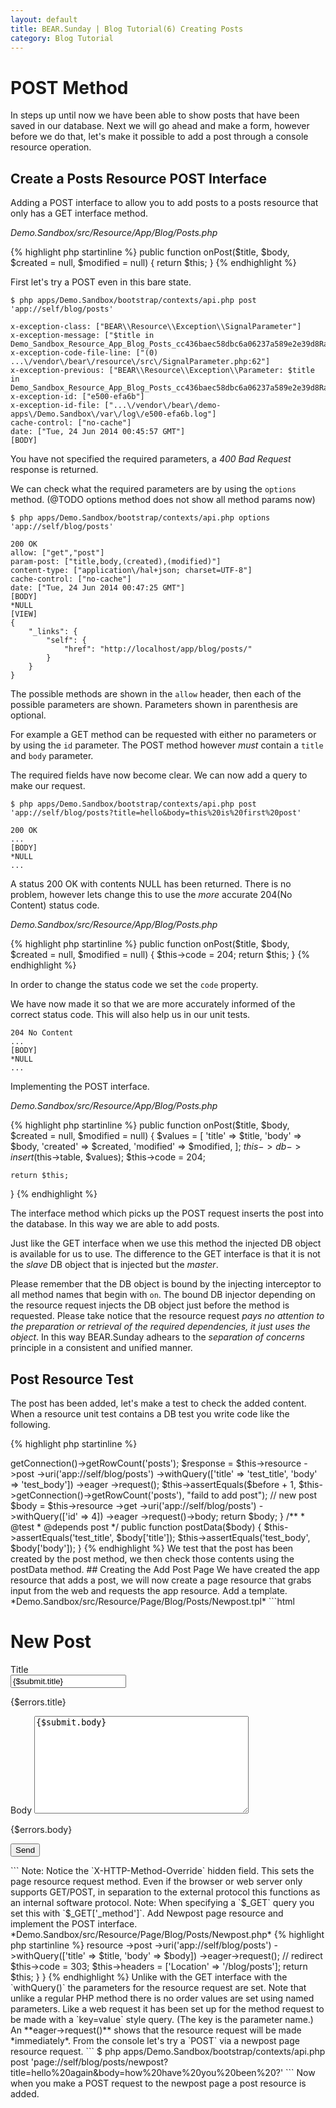 ```yaml
---
layout: default
title: BEAR.Sunday | Blog Tutorial(6) Creating Posts
category: Blog Tutorial
---
```


# POST Method 

In steps up until now we have been able to show posts that have been saved in our database. Next we will go ahead and make a form, however before we do that, let's make it possible to add a post through a console resource operation.

## Create a Posts Resource POST Interface 

Adding a POST interface to allow you to add posts to a posts resource that only has a GET interface method.

*Demo.Sandbox/src/Resource/App/Blog/Posts.php*

{% highlight php startinline %}
public function onPost($title, $body, $created = null, $modified = null)
{
    return $this;
}
{% endhighlight %}

First let's try a POST even in this bare state.

```
$ php apps/Demo.Sandbox/bootstrap/contexts/api.php post 'app://self/blog/posts'

x-exception-class: ["BEAR\\Resource\\Exception\\SignalParameter"]
x-exception-message: ["$title in Demo_Sandbox_Resource_App_Blog_Posts_cc436baec58dbc6a06237a589e2e39d8RayAop::onPost"]
x-exception-code-file-line: ["(0) ...\/vendor\/bear\/resource\/src\/SignalParameter.php:62"]
x-exception-previous: ["BEAR\\Resource\\Exception\\Parameter: $title in Demo_Sandbox_Resource_App_Blog_Posts_cc436baec58dbc6a06237a589e2e39d8RayAop::onPost"]
x-exception-id: ["e500-efa6b"]
x-exception-id-file: ["...\/vendor\/bear\/demo-apps\/Demo.Sandbox\/var\/log\/e500-efa6b.log"]
cache-control: ["no-cache"]
date: ["Tue, 24 Jun 2014 00:45:57 GMT"]
[BODY]
```

You have not specified the required parameters, a *400 Bad Request* response is returned. 

We can check what the required parameters are by using the `options` method. (@TODO options method does not show all method params now)

```
$ php apps/Demo.Sandbox/bootstrap/contexts/api.php options 'app://self/blog/posts'

200 OK
allow: ["get","post"]
param-post: ["title,body,(created),(modified)"]
content-type: ["application\/hal+json; charset=UTF-8"]
cache-control: ["no-cache"]
date: ["Tue, 24 Jun 2014 00:47:25 GMT"]
[BODY]
*NULL
[VIEW]
{
    "_links": {
        "self": {
            "href": "http://localhost/app/blog/posts/"
        }
    }
}
```

The possible methods are shown in the `allow` header, then each of the possible parameters are shown. Parameters shown in parenthesis are optional.

For example a GET method can be requested with either no parameters or by using the `id` parameter. The POST method however *must* contain a `title` and `body` parameter.

The required fields have now become clear. We can now add a query to make our request.

```
$ php apps/Demo.Sandbox/bootstrap/contexts/api.php post 'app://self/blog/posts?title=hello&body=this%20is%20first%20post'

200 OK
...
[BODY]
*NULL
...
```

A status 200 OK with contents NULL has been returned.
There is no problem, however lets change this to use the *more* accurate 204(No Content) status code.

*Demo.Sandbox/src/Resource/App/Blog/Posts.php*

{% highlight php startinline %}
public function onPost($title, $body, $created = null, $modified = null)
{
    $this->code = 204;
    return $this;
}
{% endhighlight %}

In order to change the status code we set the `code` property.

We have now made it so that we are more accurately informed of the correct status code. This will also help us in our unit tests.

```
204 No Content
...
[BODY]
*NULL
...
```

Implementing the POST interface.

*Demo.Sandbox/src/Resource/App/Blog/Posts.php*

{% highlight php startinline %}
public function onPost($title, $body, $created = null, $modified = null)
{
    $values = [
        'title' => $title,
        'body' => $body,
        'created' => $created,
        'modified' => $modified,
    ];
    $this->db->insert($this->table, $values);
    $this->code = 204;

    return $this;
}
{% endhighlight %}

The interface method which picks up the POST request inserts the post into the database. In this way we are able to add posts.

Just like the GET interface when we use this method the injected DB object is available for us to use. The difference to the GET interface is that it is not the _slave_ DB object that is injected but the _master_.

Please remember that the DB object is bound by the injecting interceptor to all method names that begin with `on`. The bound DB injector depending on the resource request injects the DB object just before the method is requested. Please take notice that the resource request *pays no attention to the preparation or retrieval of the required dependencies, it just uses the object*. In this way BEAR.Sunday adhears to the *separation of concerns* principle in a consistent and unified manner.

## Post Resource Test 

The post has been added, let's make a test to check the added content. When a resource unit test contains a DB test you write code like the following.

{% highlight php startinline %}
<?php
class AppPostsTest extends \PHPUnit_Extensions_Database_TestCase
{
    public function getConnection()
    {
        // DB Connection
    }

    public function getDataSet()
    {
        // Initial data set
    }

    /**
     * @test
     */
    public function post()
    {
        // +1
        $before = $this->getConnection()->getRowCount('posts');
        $response = $this->resource
            ->post
            ->uri('app://self/blog/posts')
            ->withQuery(['title' => 'test_title', 'body' => 'test_body'])
            ->eager
            ->request();
        $this->assertEquals($before + 1, $this->getConnection()->getRowCount('posts'), "faild to add post");

        // new post
        $body = $this->resource
            ->get
            ->uri('app://self/blog/posts')
            ->withQuery(['id' => 4])
            ->eager
            ->request()->body;
        return $body;
    }

    /**
     * @test
     * @depends post
     */
    public function postData($body)
    {
        $this->assertEquals('test_title', $body['title']);
        $this->assertEquals('test_body', $body['body']);
    }
{% endhighlight %}

We test that the post has been created by the post method, we then check those contents using the postData method.

## Creating the Add Post Page 

We have created the app resource that adds a post, we will now create a page resource that grabs input from the web and requests the app resource.

Add a template.

*Demo.Sandbox/src/Resource/Page/Blog/Posts/Newpost.tpl*

```html
<!DOCTYPE html>
<html lang="en">
<head>
    <link href="//netdna.bootstrapcdn.com/bootstrap/3.1.1/css/bootstrap.min.css">
    <meta name="viewport" content="width=device-width, initial-scale=1">
</head>
<body>
    <div class="container">
        <h1>New Post</h1>
        <form action="/blog/posts" method="POST">
            <input name="X-HTTP-Method-Override" type="hidden" value="POST" />
            <div class="control-group {if $errors.title}error{/if}">
                <label class="control-label" for="title">Title</label>
                <div class="controls">
                    <input type="text" id="title" name="title" value="{$submit.title}">
                    <p class="help-inline">{$errors.title}</p>
                </div>
            </div>
            <div class="control-group {if $errors.body}error{/if}">
                <label>Body</label>
                <textarea name="body" rows="10" cols="40">{$submit.body}</textarea>
                <p class="help-inline">{$errors.body}</p>
            </div>
            <input type="submit" value="Send">
        </form>
    </div>
</body>
</html>
```

Note: Notice the `X-HTTP-Method-Override` hidden field. This sets the page resource request method. Even if the browser or web server only supports GET/POST, in separation to the external protocol this functions as an internal software protocol.

Note: When specifying a `$_GET` query you set this with `$_GET['_method']`.

Add Newpost page resource and implement the POST interface.

*Demo.Sandbox/src/Resource/Page/Blog/Posts/Newpost.php*

{% highlight php startinline %}
<?php

namespace Demo\Sandbox\Resource\Page\Blog\Posts;

use BEAR\Resource\ResourceObject;
use BEAR\Sunday\Inject\ResourceInject;

class Newpost extends ResourceObject
{
    use ResourceInject;

    /**
     * Post
     *
     * @param string $title
     * @param string $body
     */
    public function onPost($title, $body)
    {
        // create post
        $this->resource
            ->post
            ->uri('app://self/blog/posts')
            ->withQuery(['title' => $title, 'body' => $body])
            ->eager->request();

        // redirect
        $this->code = 303;
        $this->headers = ['Location' => '/blog/posts'];
        return $this;
    }
}
{% endhighlight %}

Unlike with the GET interface with the `withQuery()` the parameters for the resource request are set. Note that unlike a regular PHP method there is no order values are set using named parameters. Like a web request it has been set up for the method request to be made with a `key=value` style query. (The key is the parameter name.)

An **eager->request()** shows that the resource request will be made *immediately*.

From the console let's try a `POST` via a newpost page resource request.

```
$ php apps/Demo.Sandbox/bootstrap/contexts/api.php post 'page://self/blog/posts/newpost?title=hello%20again&body=how%20have%20you%20been%20?'
```

Now when you make a POST request to the newpost page a post resource is added.
